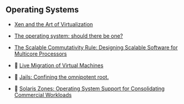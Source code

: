 ## Operating Systems 

* [Xen and the Art of Virtualization](http://www.cl.cam.ac.uk/research/srg/netos/papers/2003-xensosp.pdf)

* [The operating system: should there be one?](http://plosworkshop.org/2013/preprint/kell.pdf)

* [The Scalable Commutativity Rule: Designing Scalable Software for Multicore Processors](http://web.mit.edu/amdragon/www/pubs/commutativity-sosp13.pdf)

* :scroll: [Live Migration of Virtual Machines](live-migration-of-virtual-machines.pdf)

* :scroll: [Jails: Confining the omnipotent root.](https://us-east.manta.joyent.com/bcantrill/public/ppwl-cantrill-jails.pdf)

* :scroll: [Solaris Zones: Operating System Support for Consolidating Commercial Workloads](https://us-east.manta.joyent.com/bcantrill/public/ppwl-cantrill-zones.pdf)

